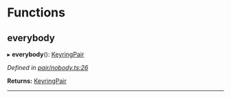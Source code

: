 

# Functions

<a id="everybody"></a>

##  everybody

▸ **everybody**(): [KeyringPair](../interfaces/_types_.keyringpair.md)

*Defined in [pair/nobody.ts:26](https://github.com/polkadot-js/common/blob/77a6bc6/packages/keyring/src/pair/nobody.ts#L26)*

**Returns:** [KeyringPair](../interfaces/_types_.keyringpair.md)

___


